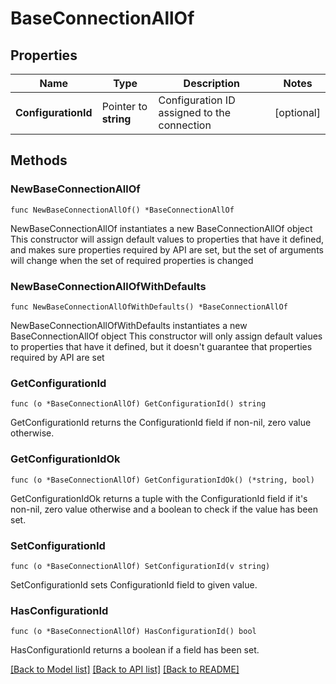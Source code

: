 # BaseConnectionAllOf

## Properties

Name | Type | Description | Notes
------------ | ------------- | ------------- | -------------
**ConfigurationId** | Pointer to **string** | Configuration ID assigned to the connection | [optional] 

## Methods

### NewBaseConnectionAllOf

`func NewBaseConnectionAllOf() *BaseConnectionAllOf`

NewBaseConnectionAllOf instantiates a new BaseConnectionAllOf object
This constructor will assign default values to properties that have it defined,
and makes sure properties required by API are set, but the set of arguments
will change when the set of required properties is changed

### NewBaseConnectionAllOfWithDefaults

`func NewBaseConnectionAllOfWithDefaults() *BaseConnectionAllOf`

NewBaseConnectionAllOfWithDefaults instantiates a new BaseConnectionAllOf object
This constructor will only assign default values to properties that have it defined,
but it doesn't guarantee that properties required by API are set

### GetConfigurationId

`func (o *BaseConnectionAllOf) GetConfigurationId() string`

GetConfigurationId returns the ConfigurationId field if non-nil, zero value otherwise.

### GetConfigurationIdOk

`func (o *BaseConnectionAllOf) GetConfigurationIdOk() (*string, bool)`

GetConfigurationIdOk returns a tuple with the ConfigurationId field if it's non-nil, zero value otherwise
and a boolean to check if the value has been set.

### SetConfigurationId

`func (o *BaseConnectionAllOf) SetConfigurationId(v string)`

SetConfigurationId sets ConfigurationId field to given value.

### HasConfigurationId

`func (o *BaseConnectionAllOf) HasConfigurationId() bool`

HasConfigurationId returns a boolean if a field has been set.


[[Back to Model list]](../README.md#documentation-for-models) [[Back to API list]](../README.md#documentation-for-api-endpoints) [[Back to README]](../README.md)



